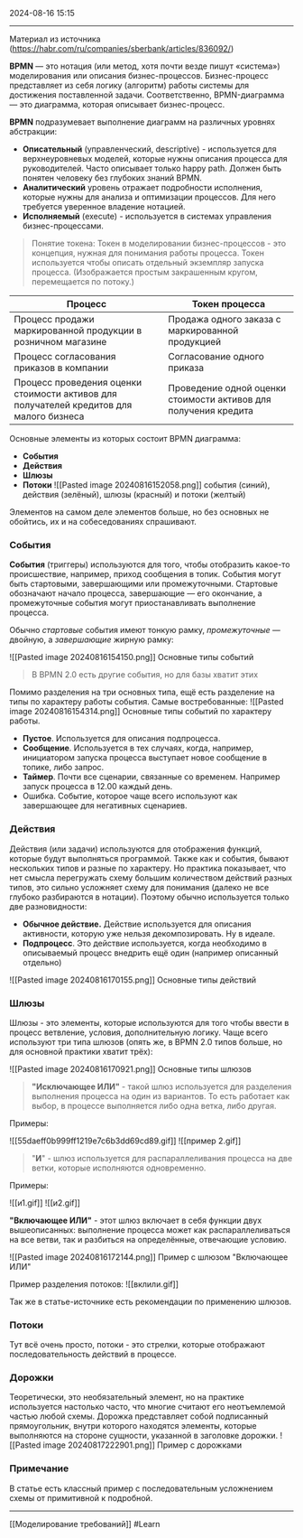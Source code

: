  2024-08-16 15:15

***
Материал из источника (https://habr.com/ru/companies/sberbank/articles/836092/)

**BPMN** — это нотация (или метод, хотя почти везде пишут «система») моделирования или описания бизнес-процессов. Бизнес-процесс представляет из себя логику (алгоритм) работы системы для достижения поставленной задачи. Соответственно, BPMN-диаграмма — это диаграмма, которая описывает бизнес-процесс.

**BPMN** подразумевает выполнение диаграмм на различных уровнях абстракции:
- **Описательный** (управленческий, descriptive) - используется для верхнеуровневых моделей, которые нужны описания процесса для руководителей. Часто описывает только happy path. Должен быть понятен человеку без глубоких знаний BPMN.
- **Аналитический** уровень отражает подробности исполнения, которые нужны для анализа и оптимизации процессов. Для него требуется уверенное владение нотацией.
- **Исполняемый** (execute) - используется в системах управления бизнес-процессами.

>Понятие токена:
>Токен в моделировании бизнес-процессов - это концепция, нужная для понимания работы процесса. Токен используется чтобы описать отдельный экземпляр запуска процесса.
>(Изображается простым закрашенным кругом, перемещается по потоку.)

| **Процесс**                                                                             | **Токен процесса**                                              |
| --------------------------------------------------------------------------------------- | --------------------------------------------------------------- |
| Процесс продажи маркированной продукции в розничном магазине                            | Продажа одного заказа с маркированной продукцией                |
| Процесс согласования приказов в компании                                                | Согласование одного приказа                                     |
| Процесс проведения оценки стоимости активов для получателей кредитов для малого бизнеса | Проведение одной оценки стоимости активов для получения кредита |

Основные элементы из которых состоит BPMN диаграмма:
- **События**
- **Действия**
- **Шлюзы**
- **Потоки**
![[Pasted image 20240816152058.png]]
		события (синий), действия (зелёный), шлюзы (красный) и потоки (желтый)

Элементов на самом деле элементов больше, но без основных не обойтись, их и на собеседованиях спрашивают.

### События

**События** (триггеры) используются для того, чтобы отобразить какое-то происшествие, например, приход сообщения в топик. События могут быть стартовыми, завершающими или промежуточными. Стартовые обозначают начало процесса, завершающие — его окончание, а промежуточные события могут приостанавливать выполнение процесса.

Обычно _стартовые_ события имеют тонкую рамку, _промежуточные_ — двойную, а _завершающие_ жирную рамку:

![[Pasted image 20240816154150.png]]
						Основные типы событий

>В BPMN 2.0 есть другие события, но для базы хватит этих

Помимо разделения на три основных типа, ещё есть разделение на типы по характеру работы события. Самые востребованные:
![[Pasted image 20240816154314.png]]
				Основные типы событий по характеру работы.

- **Пустое**. 
  Используется для описания подпроцесса.
- **Сообщение**.
  Используется в тех случаях, когда, например, инициатором запуска процесса выступает новое сообщение в топике, либо запрос.
- **Таймер**.
  Почти все сценарии, связанные со временем. Например запуск процесса в 12.00 каждый день.
- Ошибка.
  Событие, которое чаще всего используют как завершающее для негативных сценариев.

### Действия

Действия (или задачи) используются для отображения функций, которые будут выполняться программой. Также как и события, бывают нескольких типов и разные по характеру. Но практика показывает, что нет смысла перегружать схему большим количеством действий разных типов, это сильно усложняет схему для понимания (далеко не все глубоко разбираются в нотации). Поэтому обычно используется только две разновидности:

- **Обычное действие.**
  Действие используется для описания активности, которую уже нельзя декомпозировать. Ну в идеале.
- **Подпроцесс**.
  Это действие используется, когда необходимо в описываемый процесс внедрить ещё один (например описанный отдельно)

![[Pasted image 20240816170155.png]]
							Основные типы действий

### Шлюзы

Шлюзы - это элементы, которые используются для того чтобы ввести в процесс ветвление, условия, дополнительную логику. Чаще всего используют три типа шлюзов (опять же, в BPMN 2.0 типов больше, но для основной практики хватит трёх):

![[Pasted image 20240816170921.png]]
							Основные типы шлюзов

>**"Исключающее ИЛИ"** - такой шлюз используется для разделения выполнения процесса на один из вариантов. То есть работает как выбор, в процессе выполняется либо одна ветка, либо другая.

Примеры:

![[55daeff0b999ff1219e7c6b3dd69cd89.gif]]
![[пример 2.gif]]


>"**И**" - шлюз используется для распараллеливания процесса на две ветки, которые исполняются одновременно.

Примеры:

![[и1.gif]]
![[и2.gif]]


**"Включающее ИЛИ"** - этот шлюз включает в себя функции двух вышеописанных: выполнение процесса может как распараллеливаться на все ветви, так и разбиться на определённые, отвечающие условию.

![[Pasted image 20240816172144.png]]
					Пример с шлюзом "Включающее ИЛИ"

Пример разделения потоков:
![[вклили.gif]]

Так же в статье-источнике есть рекомендации по применению шлюзов.

### Потоки

Тут всё очень просто, потоки - это стрелки, которые отображают последовательность действий в процессе.

### Дорожки

Теоретически, это необязательный элемент, но на практике используется настолько часто, что многие считают его неотъемлемой частью любой схемы.
Дорожка представляет собой подписанный прямоугольник, внутри которого находятся элементы, которые выполняются на стороне сущности, указанной в заголовке дорожки.
![[Pasted image 20240817222901.png]]
							Пример с дорожками

### Примечание

В статье есть классный пример с последовательным усложнением схемы от примитивной к подробной.
***


[[Моделирование требований]]
#Learn